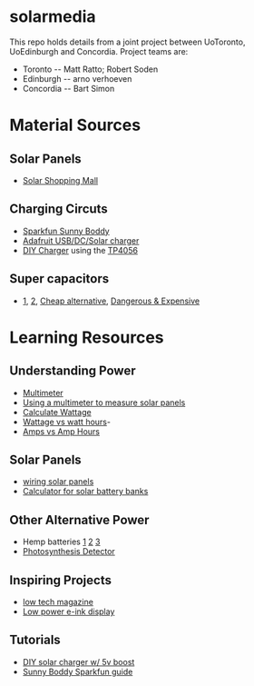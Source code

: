 # solarmedia

This repo holds details from a joint project between UoToronto, UoEdinburgh and Concordia.
Project teams are:
- Toronto -- Matt Ratto; Robert Soden
- Edinburgh -- arno verhoeven
- Concordia -- Bart Simon 

# Material Sources
## Solar Panels
- [Solar Shopping Mall](https://www.solarshoppingmall.com/24V-Solar-Panel_c_25.html) 
    
## Charging Circuts
- [Sparkfun Sunny Boddy](https://www.sparkfun.com/products/12885)
- [Adafruit USB/DC/Solar charger](https://www.adafruit.com/product/390)
- [DIY Charger](https://maker.pro/arduino/projects/diy-solar-battery-charger) using the [TP4056](https://www.best-microcontroller-projects.com/tp4056.html) 
    
## Super capacitors 
- [1](https://www.digikey.ca/en/products/detail/eaton-electronics-division/XB3560-2R5407-R/3721393), [2](https://www.mouser.ca/new/maxwell-technologies/maxwell-350f-ultracapacitor-cell/), [Cheap alternative](http://www.samwha.com/electric/product/list_pdf1/db.pdf), [Dangerous & Expensive](https://www.ebay.ca/itm/393389435530?hash=item5b97d66a8a:g:oxEAAOSwsldgwx6O) 

# Learning Resources 
    
## Understanding Power 
- [Multimeter](https://learn.sparkfun.com/tutorials/how-to-use-a-multimeter/all)
- [Using a multimeter to measure solar panels](https://www.lensunsolar.com/blog/how-to-use-multimeter-to-measure-volts-and-amps-of-solar-panel/)
- [Calculate Wattage](https://sciencing.com/change-electrical-amps-watts-8402123.html) 
- [Wattage vs watt hours](https://www.goalzero.com/blog/what-is-a-watt-hour/#:~:text=One%20Watt%20hour%20is%20equal,%2C%20on%20paper%2C%204%20hours)-
- [Amps vs Amp Hours](https://www.intercel.eu/frequently-asked-questions/what-is-amp-hour-ah-milliamp-hour-mah/#:~:text=An%20amp%2Dhour%20is%20one,hours)
 
    
## Solar Panels 
- [wiring solar panels](https://www.solarreviews.com/blog/do-you-wire-solar-panels-series-or-parallel)
- [Calculator for solar battery banks](https://unboundsolar.com/solar-information/battery-bank-sizing)


## Other Alternative Power 
- Hemp batteries [1](https://www.asme.org/topics-resources/content/hemp-carbon-makes-supercapacitors-superfast) [2](https://branchoutnow.org/hemp-supercapacitors-and-the-future-of-carbon-negative-energy-storage/) [3](https://interestingengineering.com/the-future-of-hemp-engineering-hempcrete-supercapacitors-bio-fuel-and-more)
- [Photosynthesis Detector](https://cid-inc.com/plant-science-tools/photosynthesis-measurement/ci-340-handheld-photosynthesis-system/_)
    
## Inspiring Projects
- [low tech magazine](https://solar.lowtechmagazine.com/about.html)
- [Low power e-ink display](https://hackaday.com/2021/03/02/wireless-low-power-e-ink-weather-gadget/) 
    
## Tutorials 
- [DIY solar charger w/ 5v boost](https://maker.pro/arduino/projects/diy-solar-battery-charger)
- [Sunny Boddy Sparkfun guide](https://learn.sparkfun.com/tutorials/sunny-buddy-solar-charger-v13-hookup-guide-?_ga=2.184155686.1071558446.1646413689-757206163.1646413689) 
    
